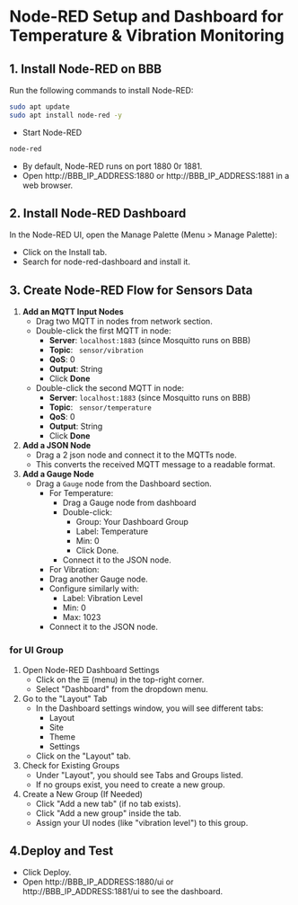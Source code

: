 # Node-RED Setup and Dashboard for Temperature & Vibration Monitoring
## 1. Install Node-RED on BBB
Run the following commands to install Node-RED:
```bash
sudo apt update
sudo apt install node-red -y
```
- Start Node-RED
 ```bash
node-red
```
- By default, Node-RED runs on port 1880 0r 1881.
- Open http://BBB_IP_ADDRESS:1880  or  http://BBB_IP_ADDRESS:1881 in a web browser.

## 2. Install Node-RED Dashboard
In the Node-RED UI, open the Manage Palette (Menu > Manage Palette):
- Click on the Install tab.
- Search for node-red-dashboard and install it.

## 3. Create Node-RED Flow for Sensors Data
1. **Add an MQTT Input Nodes**
   - Drag two MQTT in nodes from network section.
   - Double-click the first MQTT in node:
     - **Server**: `localhost:1883` (since Mosquitto runs on BBB)
     - **Topic**: ` sensor/vibration`
     - **QoS**: 0
     - **Output**: String
     - Click **Done**
    - Double-click the second MQTT in node:
      - **Server**: `localhost:1883` (since Mosquitto runs on BBB)
      - **Topic**: ` sensor/temperature`
      - **QoS**: 0
      - **Output**: String
      - Click **Done**
2. **Add a JSON Node**
   - Drag a  2 json node and connect it to the MQTTs node.
   - This converts the received MQTT message to a readable format.
3. **Add a Gauge Node**  
   - Drag a `Gauge` node from the Dashboard section.
     - For Temperature:
       - Drag a Gauge node from dashboard
       - Double-click:
         - Group: Your Dashboard Group
         - Label: Temperature
         - Min: 0
         - Click Done.
       - Connect it to the JSON node.
     -  For Vibration:
       - Drag another Gauge node.
       - Configure similarly with:
         - Label: Vibration Level
         - Min: 0
         - Max: 1023
       - Connect it to the JSON node.

 ### for UI Group
 1. Open Node-RED Dashboard Settings
    - Click on the ☰ (menu) in the top-right corner.
    - Select "Dashboard" from the dropdown menu.
 2. Go to the "Layout" Tab
    - In the Dashboard settings window, you will see different tabs:
      - Layout
      - Site
      - Theme
      - Settings
    - Click on the "Layout" tab.
 3. Check for Existing Groups
    - Under "Layout", you should see Tabs and Groups listed.
    - If no groups exist, you need to create a new group.
 4. Create a New Group (If Needed)
    - Click "Add a new tab" (if no tab exists).
    - Click "Add a new group" inside the tab.
    - Assign your UI nodes (like "vibration level") to this group.
   
  ## 4.Deploy and Test
   - Click Deploy.
   - Open http://BBB_IP_ADDRESS:1880/ui or http://BBB_IP_ADDRESS:1881/ui to see the dashboard.

       
   



